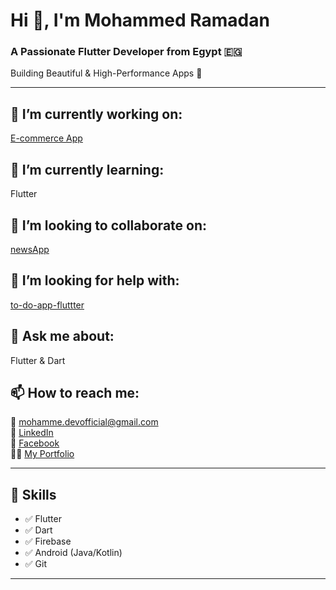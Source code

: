# Hi 👋, I'm Mohammed Ramadan

### A Passionate Flutter Developer from Egypt 🇪🇬  
Building Beautiful & High-Performance Apps 🚀

---

## 🔭 I’m currently working on:
[E-commerce App](https://github.com/mo7ammed2002/E-commerce-App.git)

## 🌱 I’m currently learning:
Flutter

## 👯 I’m looking to collaborate on:
[newsApp](https://github.com/mo7ammed2002/newsApp)

## 🤝 I’m looking for help with:
[to-do-app-fluttter](https://github.com/mo7ammed2002/to-do-app-fluttter.git)

## 💬 Ask me about:
Flutter & Dart

## 📫 How to reach me:
📧 mohamme.devofficial@gmail.com  
🔗 [LinkedIn](https://www.linkedin.com/in/mohammed-ramadan-092039367/)  
📘 [Facebook](https://www.facebook.com/mohammed.ramadan.337226/)  
👨‍💻 [My Portfolio](https://gamma.app/docs/Mohamed-Ramadan-Flutter-App-Development-Expertise-m9cwcfb5vdw57bc?mode=doc)

---

## 🚀 Skills

- ✅ Flutter  
- ✅ Dart  
- ✅ Firebase  
- ✅ Android (Java/Kotlin)  
- ✅ Git  

---
